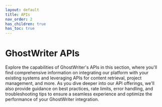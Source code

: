 ```yaml
---
layout: default
title: APIs
nav_order: 2
has_children: true
has_toc: true
---
```


# GhostWriter APIs

Explore the capabilities of GhostWriter's APIs in this section, where you'll find comprehensive information on integrating our platform with your existing systems and leveraging APIs for content retrieval, project management, and more. As you dive deeper into our API offerings, we'll also provide guidance on best practices, rate limits, error handling, and troubleshooting tips to ensure a seamless experience and optimize the performance of your GhostWriter integration.


